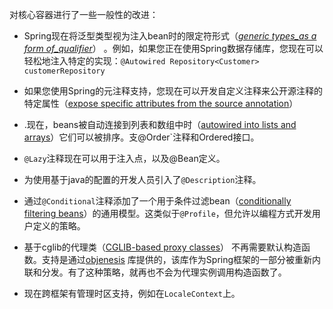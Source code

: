 对核心容器进行了一些一般性的改进：

* Spring现在将泛型类型视为注入bean时的限定符形式（[_generic types\_as a form of\_qualifier_](https://docs.spring.io/spring/docs/4.3.20.RELEASE/spring-framework-reference/htmlsingle/#beans-generics-as-qualifiers)） 。例如，如果您正在使用Spring数据存储库，您现在可以轻松地注入特定的实现：`@Autowired Repository<Customer> customerRepository`
* 如果您使用Spring的元注释支持，您现在可以开发自定义注释来公开源注释的特定属性（[expose specific attributes from the source annotation](https://docs.spring.io/spring/docs/4.3.20.RELEASE/spring-framework-reference/htmlsingle/#beans-meta-annotations)）

* .现在，beans被自动连接到列表和数组中时（[autowired into lists and arrays](https://docs.spring.io/spring/docs/4.3.20.RELEASE/spring-framework-reference/htmlsingle/#beans-autowired-annotation)）它们可以被排序。支@Order\`注释和Ordered接口。

* `@Lazy`注释现在可以用于注入点，以及@Bean定义。

* 为使用基于java的配置的开发人员引入了`@Description`注释。

* 通过`@Conditional`注释添加了一个用于条件过滤bean（[conditionally filtering beans](https://docs.spring.io/spring/docs/4.3.20.RELEASE/spring-framework-reference/htmlsingle/#beans-java-conditional)）的通用模型。这类似于`@Profile`，但允许以编程方式开发用户定义的策略。

* 基于cglib的代理类（[CGLIB-based proxy classes](https://docs.spring.io/spring/docs/4.3.20.RELEASE/spring-framework-reference/htmlsingle/#aop-pfb-proxy-types)） 不再需要默认构造函数。支持是通过[objenesis](https://code.google.com/p/objenesis/) 库提供的，该库作为Spring框架的一部分被重新内联和分发。有了这种策略，就再也不会为代理实例调用构造函数了。

* 现在跨框架有管理时区支持，例如在`LocaleContext`上。



